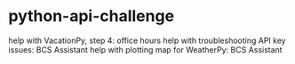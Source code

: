 # python-api-challenge
help with VacationPy, step 4: office hours
help with troubleshooting API key issues: BCS Assistant
help with plotting map for WeatherPy: BCS Assistant
